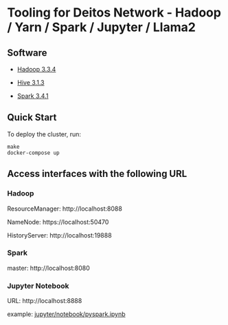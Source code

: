 # Tooling for Deitos Network - Hadoop / Yarn / Spark / Jupyter / Llama2

## Software

* [Hadoop 3.3.4](https://hadoop.apache.org/)

* [Hive 3.1.3](http://hive.apache.org/)

* [Spark 3.4.1](https://spark.apache.org/)

## Quick Start

To deploy the cluster, run:
```
make
docker-compose up
```

## Access interfaces with the following URL

### Hadoop

ResourceManager: http://localhost:8088

NameNode: https://localhost:50470

HistoryServer: http://localhost:19888

### Spark
master: http://localhost:8080


### Jupyter Notebook
URL: http://localhost:8888

example: [jupyter/notebook/pyspark.ipynb](jupyter/notebook/pyspark.ipynb)